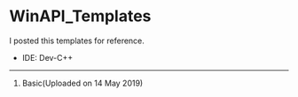 # WinAPI_Templates
I posted this templates for reference.
* IDE: Dev-C++

***

1. Basic(Uploaded on 14 May 2019)
